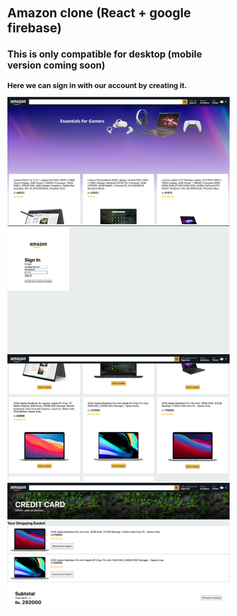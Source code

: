 # Amazon clone (React + google firebase)
## This is only compatible for desktop (mobile version coming soon)
### Here we can sign in with our account by creating it.


<img src="./images_readme/1.png">
<img src="./images_readme/2.png">
<img src="./images_readme/3.png">
<img src="./images_readme/4.png">

